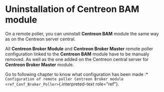 Uninstallation of Centreon BAM module
=====================================

On a remote poller, you can uninstall **Centreon BAM** module the same
way as on the Centreon server central.

All **Centreon Broker Module** and **Centreon Broker Master** remote
poller configuration linked to the **Centreon BAM** module have to be
manualy removed. As well as the one added on the Centreon central server
for **Centreon Broker Master** module.

Go to following chapter to know what configuration has been made :\*
`Configuration of remote poller Centreon Broker module <ref_Conf_Broker_Poller>`{.interpreted-text
role="ref"}.
